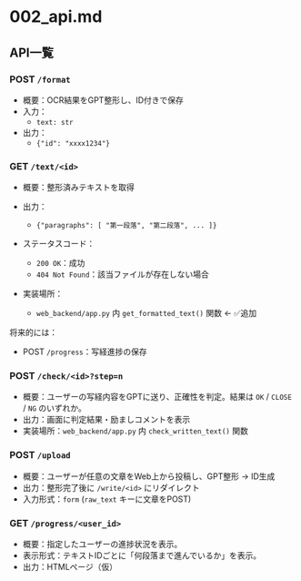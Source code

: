 # 002_api.md

## API一覧

### POST `/format`
- 概要：OCR結果をGPT整形し、ID付きで保存
- 入力：
  - `text: str`
- 出力：
  - `{"id": "xxxx1234"}`

### GET `/text/<id>`
- 概要：整形済みテキストを取得
- 出力：
  - `{"paragraphs": [ "第一段落", "第二段落", ... ]}`
- ステータスコード：
  - `200 OK`：成功
  - `404 Not Found`：該当ファイルが存在しない場合

- 実装場所：
  - `web_backend/app.py` 内 `get_formatted_text()` 関数 ← ✅追加

将来的には：
- POST `/progress`：写経進捗の保存

### POST `/check/<id>?step=n`
- 概要：ユーザーの写経内容をGPTに送り、正確性を判定。結果は `OK` / `CLOSE` / `NG` のいずれか。
- 出力：画面に判定結果・励ましコメントを表示
- 実装場所：`web_backend/app.py` 内 `check_written_text()` 関数

### POST `/upload`
- 概要：ユーザーが任意の文章をWeb上から投稿し、GPT整形 → ID生成
- 出力：整形完了後に `/write/<id>` にリダイレクト
- 入力形式：`form` (`raw_text` キーに文章をPOST)

### GET `/progress/<user_id>`
- 概要：指定したユーザーの進捗状況を表示。
- 表示形式：テキストIDごとに「何段落まで進んでいるか」を表示。
- 出力：HTMLページ（仮）

